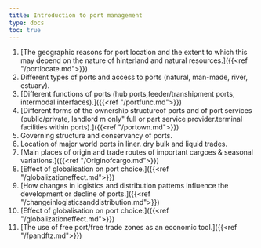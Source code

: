 ```yaml
---
title: Introduction to port management
type: docs
toc: true
---
```

1. [The geographic reasons for port location and the extent to which this may depend on the nature of hinterland and natural resources.]({{<ref "/portlocate.md">}})
2. Different types of ports and access to ports (natural, man-made, river, estuary).
3. [Different functions of ports (hub ports,feeder/transhipment ports, intermodal interfaces).]({{<ref "/portfunc.md">}})
4. [Different forms of the ownership structureof ports and of port services (public/private, landlord m only" full or part service provider.terminal facilities within ports).]({{<ref "/portown.md">}})
5. Governing structure and conservancy of ports.
6. Location of major world ports in liner. dry bulk and liquid trades.
7. [Main places of origin and trade routes of important cargoes & seasonal variations.]({{<ref "/Originofcargo.md">}})
8. [Effect of globalisation on port choice.]({{<ref "/globalizationeffect.md">}})
9. [How changes in logistics and distribution pattems influence the development or decline of ports.]({{<ref "/changeinlogisticsanddistribution.md">}})
8. [Effect of globalisation on port choice.]({{<ref "/globalizationeffect.md">}}) 
10. [The use of free port/free trade zones as an economic tool.]({{<ref "/fpandftz.md">}})


